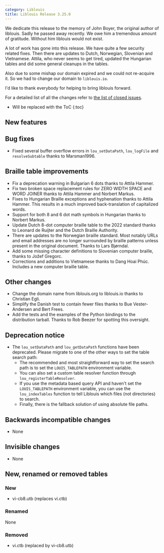 ```yaml
---
category: Liblouis
title: Liblouis Release 3.25.0
---
```


We dedicate this release to the memory of John Boyer, the original author of liblouis. Sadly he passed away recently. We owe him a tremendous amount of gratitude. Without him liblouis would not exist.

A lot of work has gone into this release. We have quite a few security related fixes. Then there are updates to Dutch, Norwegian, Slovenian and Vietnamese. Attila, who never seems to get tired, updated the Hungarian tables and did some general cleanups in the tables.

Also due to some mishap our domain expired and we could not re-acquire it. So we had to change our domain to `liblouis.io`.

I\'d like to thank everybody for helping to bring liblouis forward.

For a detailed list of all the changes refer to [the list of closed issues](https://github.com/liblouis/liblouis/milestone/35?closed=1).

* Will be replaced with the ToC
{:toc}


## New features

## Bug fixes

-   Fixed several buffer overflow errors in `lou_setDataPath`, `lou_logFile` and `resolveSubtable` thanks to Marsman1996.

## Braille table improvements

-   Fix a deprecation warning in Bulgarian 6 dots thanks to Attila Hammer.
-   Fix two broken space replacement rules for ZERO WIDTH SPACE and WORD JOINER thanks to Attila Hammer and Norbert Markus.
-   Fixes to Hungarian Braille exceptions and hyphenation thanks to Attila Hammer. This results in a much improved back-translation of capitalized words.
-   Support for both 8 and 6 dot math symbols in Hungarian thanks to Norbert Markus.
-   Update Dutch 8-dot computer braille table to the 2022 standard thanks to Leonard de Ruijter and the Dutch Braille Authority.
-   There are updates to the Norwegian braille standard. Most notably URLs and email addresses are no longer surrounded by braille patterns unless present in the original document. Thanks to Lars Bjørndal.
-   Add some missing character definitions to Slovenian computer braille, thanks to Jožef Gregorc.
-   Corrections and additions to Vietnamese thanks to Dang Hoai Phúc. Includes a new computer braille table.

## Other changes

-   Change the domain name from liblouis.org to liblouis.io thanks to Christian Egli.
-   Simplify the Danish test to contain fewer files thanks to Bue Vester-Andersen and Bert Frees.
-   Add the tests and the examples of the Python bindings to the distribution tarball. Thanks to Rob Beezer for spotting this oversight.

## Deprecation notice

-   The `lou_setDataPath` and `lou_getDataPath` functions have been deprecated. Please migrate to one of the other ways to set the table search path:
    -   The recommended and most straightforward way to set the search path is to set the `LOUIS_TABLEPATH` environment variable.
    -   You can also set a custom table resolver function through `lou_registerTableResolver`.
    -   If you use the metadata based query API and haven\'t set the `LOUIS_TABLEPATH` environment variable, you can use the `lou_indexTables` function to tell Liblouis which files (not directories) to search.
    -   Finally, there is the fallback solution of using absolute file paths.

## Backwards incompatible changes

-   None

## Invisible changes

-   None

## New, renamed or removed tables

### New

-   vi-cb8.utb (replaces vi.ctb)

### Renamed

None

### Removed

-   vi.ctb (replaced by vi-cb8.utb)
